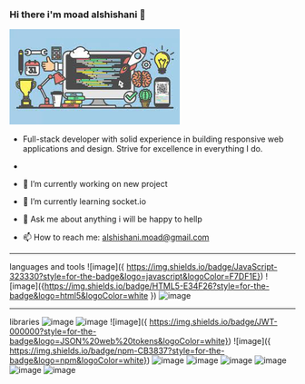 ### Hi there i'm moad alshishani 👋

<!-- **MoadBino/MoadBino** is a ✨ _special_ ✨ repository because its `README.md` (this file) appears on your GitHub profile. -->

<!-- Here are some ideas to get you started: -->

![My Image](./im/back.jpg)

- Full-stack developer with solid experience in building responsive
  web applications and design. Strive for excellence in everything I do.

-
- 🔭 I’m currently working on new project
- 🌱 I’m currently learning socket.io
- 💬 Ask me about anything i will be happy to hellp
- 📫 How to reach me: alshishani.moad@gmail.com

---

languages and tools
![image]({ https://img.shields.io/badge/JavaScript-323330?style=for-the-badge&logo=javascript&logoColor=F7DF1E}) ![image]({https://img.shields.io/badge/HTML5-E34F26?style=for-the-badge&logo=html5&logoColor=white
}) ![image]({https://img.shields.io/badge/CSS3-1572B6?style=for-the-badge&logo=css3&logoColor=white})

---

libraries
![image]({https://img.shields.io/badge/React-20232A?style=for-the-badge&logo=react&logoColor=61DAFB}) ![image]({https://img.shields.io/badge/Redux-593D88?style=for-the-badge&logo=redux&logoColor=white}) ![image]({ https://img.shields.io/badge/JWT-000000?style=for-the-badge&logo=JSON%20web%20tokens&logoColor=white}) ![image]({	https://img.shields.io/badge/npm-CB3837?style=for-the-badge&logo=npm&logoColor=white}) ![image]({https://img.shields.io/badge/pypi-3775A9?style=for-the-badge&logo=pypi&logoColor=white}) ![image]({https://img.shields.io/badge/Socket.io-010101?&style=for-the-badge&logo=Socket.io&logoColor=white}) ![image]({https://img.shields.io/badge/Node.js-339933?style=for-the-badge&logo=nodedotjs&logoColor=white}) ![image]({}) ![image]({}) ![image]({})
